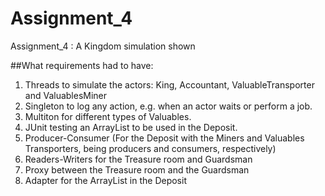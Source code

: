 # Assignment_4
Assignment_4 : A Kingdom simulation shown

##What requirements had to have: 
1. Threads to simulate the actors: King, Accountant, ValuableTransporter and ValuablesMiner
2. Singleton to log any action, e.g. when an actor waits or perform a job.
3. Multiton for different types of Valuables.
4. JUnit testing an ArrayList to be used in the Deposit.
5. Producer-Consumer (For the Deposit with the Miners and Valuables Transporters, being producers and consumers, respectively)
6. Readers-Writers for the Treasure room and Guardsman
7. Proxy between the Treasure room and the Guardsman
8. Adapter for the ArrayList in the Deposit

